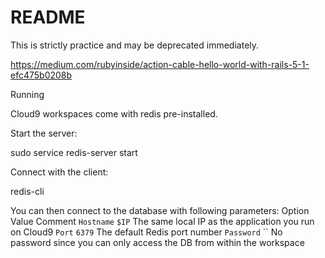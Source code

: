 # README

This is strictly practice and may be deprecated immediately.

https://medium.com/rubyinside/action-cable-hello-world-with-rails-5-1-efc475b0208b

Running

Cloud9 workspaces come with redis pre-installed.

Start the server:

sudo service redis-server start

Connect with the client:

redis-cli

You can then connect to the database with following parameters:
Option 	Value 	Comment
`Hostname` 	`$IP` 	The same local IP as the application you run on Cloud9
`Port` 	`6379` 	The default Redis port number
`Password` 	`` 	No password since you can only access the DB from within the workspace

